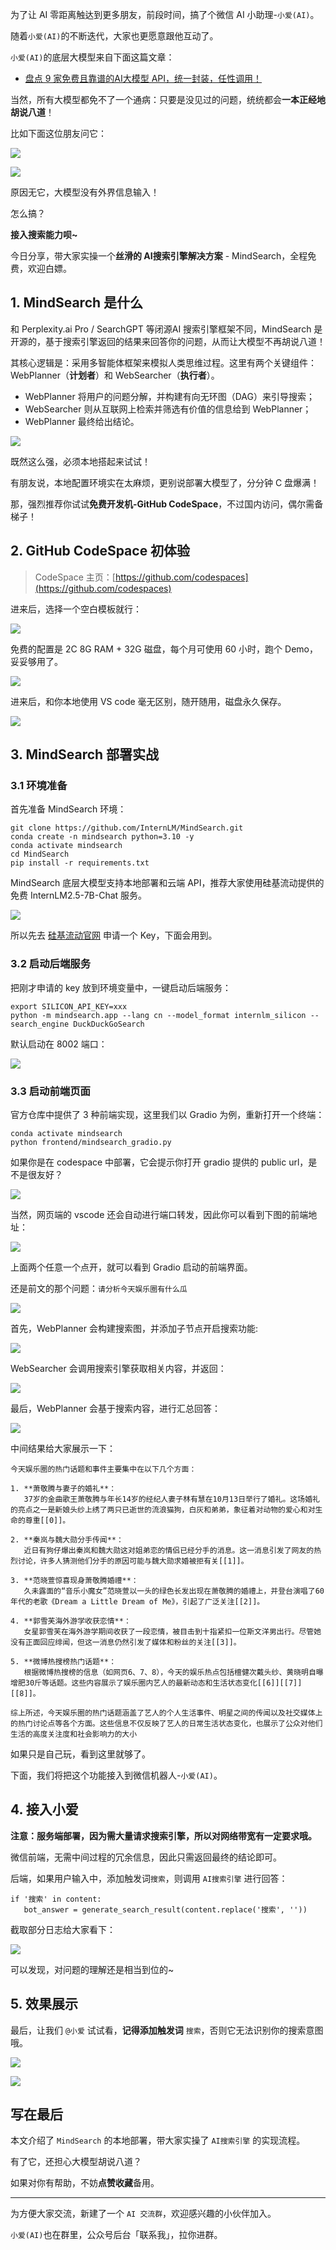 ﻿为了让 AI 零距离触达到更多朋友，前段时间，搞了个微信 AI 小助理-`小爱(AI)`。

随着`小爱(AI)`的不断迭代，大家也更愿意跟他互动了。

`小爱(AI)`的底层大模型来自下面这篇文章：
- [盘点 9 家免费且靠谱的AI大模型 API，统一封装，任性调用！](https://blog.csdn.net/u010522887/article/details/141731878)

当然，所有大模型都免不了一个通病：只要是没见过的问题，统统都会**一本正经地胡说八道**！

比如下面这位朋友问它：

![](https://img-blog.csdnimg.cn/img_convert/a5788a8acc8041a3b8366a87a477ae00.png)

![](https://img-blog.csdnimg.cn/img_convert/9026f7e2e7914c0ad56d0680ed866969.png)


原因无它，大模型没有外界信息输入！

怎么搞？

**接入搜索能力呗~**

今日分享，带大家实操一个**丝滑的 AI搜索引擎解决方案** - MindSearch，全程免费，欢迎白嫖。

## 1. MindSearch 是什么

和 Perplexity.ai Pro / SearchGPT 等闭源AI 搜索引擎框架不同，MindSearch 是开源的，基于搜索引擎返回的结果来回答你的问题，从而让大模型不再胡说八道！
 
其核心逻辑是：采用多智能体框架来模拟人类思维过程。这里有两个关键组件：WebPlanner（**计划者**）和 WebSearcher（**执行者**）。
- WebPlanner 将用户的问题分解，并构建有向无环图（DAG）来引导搜索；
- WebSearcher 则从互联网上检索并筛选有价值的信息给到 WebPlanner；
- WebPlanner 最终给出结论。

![](https://img-blog.csdnimg.cn/img_convert/93abd39676bc79ea87aa6267ea2abeed.png)

既然这么强，必须本地搭起来试试！

有朋友说，本地配置环境实在太麻烦，更别说部署大模型了，分分钟 C 盘爆满！

那，强烈推荐你试试**免费开发机-GitHub CodeSpace**，不过国内访问，偶尔需备梯子！

## 2. GitHub CodeSpace 初体验
> CodeSpace 主页：[https://github.com/codespaces](https://github.com/codespaces)

进来后，选择一个空白模板就行：

![](https://img-blog.csdnimg.cn/img_convert/3881ad90f62ab2ec2d92ba2f3045ddfc.png)

免费的配置是 2C 8G RAM + 32G 磁盘，每个月可使用 60 小时，跑个 Demo，妥妥够用了。

![](https://img-blog.csdnimg.cn/img_convert/31df1ad26a3e8aef50bc5b6cae77e4da.png)


进来后，和你本地使用 VS code 毫无区别，随开随用，磁盘永久保存。

![](https://img-blog.csdnimg.cn/img_convert/8179d957394d4a5fec1e2879025eb95f.png)

## 3. MindSearch 部署实战

### 3.1 环境准备
首先准备 MindSearch 环境：

```
git clone https://github.com/InternLM/MindSearch.git
conda create -n mindsearch python=3.10 -y
conda activate mindsearch
cd MindSearch
pip install -r requirements.txt
```

MindSearch 底层大模型支持本地部署和云端 API，推荐大家使用硅基流动提供的免费 InternLM2.5-7B-Chat 服务。

![](https://img-blog.csdnimg.cn/img_convert/0a02634af589bd982c7f9ce2d2b357a4.png)

所以先去 [硅基流动官网](https://cloud.siliconflow.cn/?referrer=clxv36914000l6xncevco3u1y) 申请一个 Key，下面会用到。

### 3.2 启动后端服务

把刚才申请的 key 放到环境变量中，一键启动后端服务：

```
export SILICON_API_KEY=xxx
python -m mindsearch.app --lang cn --model_format internlm_silicon --search_engine DuckDuckGoSearch
```
默认启动在 8002 端口：

![](https://img-blog.csdnimg.cn/img_convert/44a2563ad30c25c18c85352af158a979.png)

### 3.3 启动前端页面

官方仓库中提供了 3 种前端实现，这里我们以 Gradio 为例，重新打开一个终端：

```
conda activate mindsearch
python frontend/mindsearch_gradio.py
```


如果你是在 codespace 中部署，它会提示你打开 gradio 提供的 public url，是不是很友好？

![](https://img-blog.csdnimg.cn/img_convert/4757cb61678e35b4f6e500cb73c073bc.png)

当然，网页端的 vscode 还会自动进行端口转发，因此你可以看到下图的前端地址：

![](https://img-blog.csdnimg.cn/img_convert/e124cf320daf734a877286fc7d34a642.png)

上面两个任意一个点开，就可以看到 Gradio 启动的前端界面。


还是前文的那个问题：`请分析今天娱乐圈有什么瓜`


![](https://img-blog.csdnimg.cn/img_convert/4fd7c1b66563abfc86b5eeaf290692d2.png)

首先，WebPlanner 会构建搜索图，并添加子节点开启搜索功能:

![](https://img-blog.csdnimg.cn/img_convert/1110d423a38fd57099fb65fc3f1408de.png)

WebSearcher 会调用搜索引擎获取相关内容，并返回：

![](https://img-blog.csdnimg.cn/img_convert/fd19505a8a2e0bf7ccc0104507a4c761.png)

最后，WebPlanner 会基于搜索内容，进行汇总回答：

![](https://img-blog.csdnimg.cn/img_convert/92051da7f1a75ca949b89ea03cc7611a.png)

中间结果给大家展示一下：

```
今天娱乐圈的热门话题和事件主要集中在以下几个方面：

1. **萧敬腾与妻子的婚礼**：
   37岁的金曲歌王萧敬腾与年长14岁的经纪人妻子林有慧在10月13日举行了婚礼。这场婚礼的亮点之一是新娘头纱上绣了两只已逝世的流浪猫狗，白灰和弟弟，象征着对动物的爱心和对生命的尊重[[0]]。

2. **秦岚与魏大勋分手传闻**：
   近日有狗仔爆出秦岚和魏大勋这对姐弟恋的情侣已经分手的消息。这一消息引发了网友的热烈讨论，许多人猜测他们分手的原因可能与魏大勋求婚被拒有关[[1]]。

3. **范晓萱惊喜现身萧敬腾婚禮**：
   久未露面的“音乐小魔女”范晓萱以一头的绿色长发出现在萧敬腾的婚禮上，并登台演唱了60年代的老歌《Dream a Little Dream of Me》，引起了广泛关注[[2]]。

4. **郭雪芙海外游学收获恋情**：
   女星郭雪芙在海外游学期间收获了一段恋情，被目击到十指紧扣一位斯文洋男出行。尽管她没有正面回应绯闻，但这一消息仍然引发了媒体和粉丝的关注[[3]]。

5. **微博热搜榜热门话题**：
   根据微博热搜榜的信息（如网页6、7、8），今天的娱乐热点包括檀健次戴头纱、黄晓明自曝增肥30斤等话题。这些内容展示了娱乐圈内艺人的最新动态和生活状态变化[[6]][[7]][[8]]。

综上所述，今天娱乐圈的热门话题涵盖了艺人的个人生活事件、明星之间的传闻以及社交媒体上的热门讨论点等各个方面。这些信息不仅反映了艺人的日常生活状态变化，也展示了公众对他们生活的高度关注度和社会影响力的大小
```

如果只是自己玩，看到这里就够了。

下面，我们将把这个功能接入到微信机器人-`小爱(AI)`。

## 4. 接入小爱

**注意：服务端部署，因为需大量请求搜索引擎，所以对网络带宽有一定要求哦。**

微信前端，无需中间过程的冗余信息，因此只需返回最终的结论即可。

后端，如果用户输入中，添加触发词`搜索`，则调用 `AI搜索引擎` 进行回答：

```
if '搜索' in content:
   bot_answer = generate_search_result(content.replace('搜索', ''))
```

截取部分日志给大家看下：

![](https://img-blog.csdnimg.cn/img_convert/d75e96ac0ac9de10e584496ce55ca8a6.png)

可以发现，对问题的理解还是相当到位的~

## 5. 效果展示

最后，让我们 `@小爱` 试试看，**记得添加触发词** `搜索`，否则它无法识别你的搜索意图哦。

![](https://img-blog.csdnimg.cn/img_convert/f4ca19d28699a2c0a6c51a9cc8befe38.png)


![](https://img-blog.csdnimg.cn/img_convert/7c7a35394681225491320530783c2527.png)


## 写在最后

本文介绍了 `MindSearch` 的本地部署，带大家实操了 `AI搜索引擎` 的实现流程。

有了它，还担心大模型胡说八道？

如果对你有帮助，不妨**点赞收藏**备用。

--- 

为方便大家交流，新建了一个 `AI 交流群`，欢迎感兴趣的小伙伴加入。

`小爱(AI)`也在群里，公众号后台「联系我」，拉你进群。

